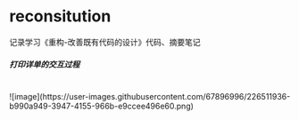 # reconsitution
记录学习《重构-改善既有代码的设计》代码、摘要笔记

<h5>打印详单的交互过程</h5><br>
![image](https://user-images.githubusercontent.com/67896996/226511936-b990a949-3947-4155-966b-e9ccee496e60.png)


